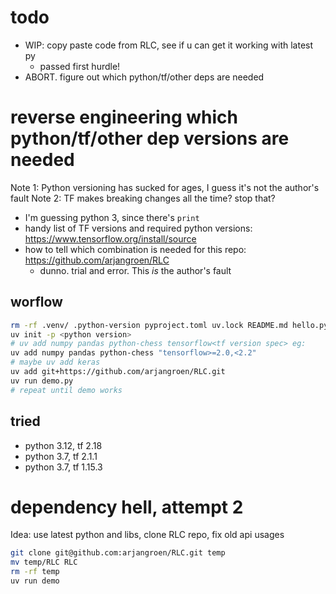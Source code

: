 # todo
- WIP: copy paste code from RLC, see if u can get it working with latest py
    - passed first hurdle!
- ABORT. figure out which python/tf/other deps are needed

# reverse engineering which python/tf/other dep versions are needed
Note 1: Python versioning has sucked for ages, I guess it's not the author's fault
Note 2: TF makes breaking changes all the time? stop that?

- I'm guessing python 3, since there's `print`
- handy list of TF versions and required python versions: https://www.tensorflow.org/install/source
- how to tell which combination is needed for this repo: https://github.com/arjangroen/RLC
    - dunno. trial and error. This _is_ the author's fault

## worflow
```sh
rm -rf .venv/ .python-version pyproject.toml uv.lock README.md hello.py
uv init -p <python version>
# uv add numpy pandas python-chess tensorflow<tf version spec> eg:
uv add numpy pandas python-chess "tensorflow>=2.0,<2.2"
# maybe uv add keras
uv add git+https://github.com/arjangroen/RLC.git
uv run demo.py
# repeat until demo works
```

## tried
- python 3.12, tf 2.18
- python 3.7, tf 2.1.1
- python 3.7, tf 1.15.3


# dependency hell, attempt 2
Idea: use latest python and libs, clone RLC repo, fix old api usages

```sh
git clone git@github.com:arjangroen/RLC.git temp
mv temp/RLC RLC
rm -rf temp
uv run demo
```
